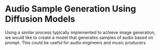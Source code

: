 # Audio Sample Generation Using Diffusion Models
Using a similar process typically implemented to achieve image generation, we would like to create a model that generates samples of audio based on prompt. This could be useful for audio engineers and music producers